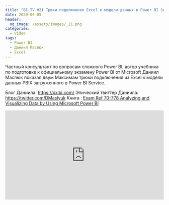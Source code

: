 ```yaml
---
title: "BI-TV #21 Трюки подключения Excel к модели данных в Power BI Service"
date: 2020-06-05
header:
  og_image: /assets/images/_21.png
categories:
  - Video
tags:
  - Power BI
  - Даниил Маслюк
  - Excel
---
```


Частный консультант по вопросам сложного Power BI, автор учебника по подготовке к официальному экзамену Power BI от Microsoft Даниил Маслюк показал двум Максимам трюки подключения из Excel к модели данных PBIX загруженного в Power BI Service. 

Блог Даниила: https://xxlbi.com/
Эпический твиттер Даниила: https://twitter.com/DMaslyuk
Книга : [Exam Ref 70-778 Analyzing and Visualizing Data by Using Microsoft Power BI](https://www.microsoftpressstore.com/store/exam-ref-70-778-analyzing-and-visualizing-data-by-using-9780134857824)


<style>.embed-container { position: relative; padding-bottom: 56.25%; height: 0; overflow: hidden; max-width: 100%; } .embed-container iframe, .embed-container object, .embed-container embed { position: absolute; top: 0; left: 0; width: 100%; height: 100%; }</style><div class='embed-container'><iframe src='https://www.youtube.com/embed/2vmtHi3PoVc' frameborder='0' allowfullscreen></iframe></div>